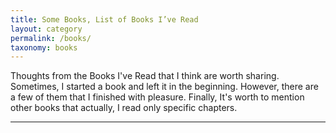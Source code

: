```yaml
---
title: Some Books, List of Books I’ve Read
layout: category
permalink: /books/
taxonomy: books
---
```


Thoughts from the Books I've Read that I think are 
worth sharing. Sometimes, I started a book and left 
it in the beginning. However, there are a few of 
them that I finished with pleasure. Finally, It's 
worth to mention other books that actually, I read 
only specific chapters.

---
